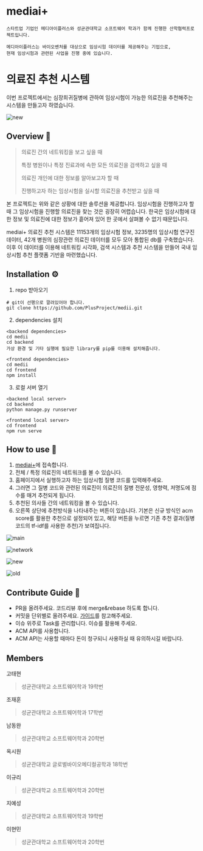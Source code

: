 # mediai+

```
스타트업 기업인 메디아이플러스와 성균관대학교 소프트웨어 학과가 함께 진행한 산학협력프로젝트입니다. 

메디아이플러스는 바이오벤처를 대상으로 임상시험 데이터를 제공해주는 기업으로, 
현재 임상시험과 관련된 사업을 진행 중에 있습니다.
```

# 의료진 추천 시스템

이번 프로젝트에서는 심장희귀질병에 관하여 임상시험이 가능한 의료진을 추천해주는 시스템을 만들고자 하였습니다.


![new](https://user-images.githubusercontent.com/94899919/154899220-a73c8d41-a714-4547-b2c7-fee38b89b26f.JPG)



## Overview 👋

> 의료진 간의 네트워킹을 보고 싶을 때
> 
>특정 병원이나 특정 진료과에 속한 모든 의료진을 검색하고 싶을 때
>
>의료진 개인에 대한 정보를 알아보고자 할 때
>
>진행하고자 하는 임상시험을 실시할 의료진을 추천받고 싶을 때 

본 프로젝트는 위와 같은 상황에 대한 솔루션을 제공합니다. 임상시험을 진행하고자 할 때 그 임상시험을 진행할 의료진을 찾는 것은 굉장히 어렵습니다. 한국은 임상시험에 대한 정보 및 의료진에 대한 정보가 흩어져 있어 한 곳에서 살펴볼 수 없기 때문입니다. 

mediai+ 의료진 추천 시스템은 11153개의 임상시험 정보, 3235명의 임상시험 연구진 데이터, 42개 병원의 심장관련 의료진 데이터를 모두 모아 통합된 db를 구축했습니다. 이후 이 데이터를 이용해 네트워킹 시각화, 검색 시스템과 추천 시스템을 만들어 국내 임상시험 추천 플랫폼 기반을 마련했습니다.

## Installation ⚙

1. repo 받아오기
```
# git이 선행으로 깔려있어야 합니다.
git clone https://github.com/PlusProject/medii.git
```
2. dependencies 설치
```
<backend dependencies>
cd medii
cd backend
가상 환경 및 기타 실행에 필요한 library를 pip를 이용해 설치해줍니다.
```
```
<frontend dependencies>
cd medii
cd frontend
npm install
```

3. 로컬 서버 열기
```
<backend local server>
cd backend
python manage.py runserver

<frontend local server>
cd frontend
npm run serve

```

## How to use 🤔

1. [mediai+](http://3.35.243.113/)에 접속합니다.
2. 전체 / 특정 의료진의 네트워크를 볼 수 있습니다.
3. 홈페이지에서 실행하고자 하는 임상시험 질병 코드를 입력해주세요.
4. 그러면 그 질병 코드와 관련된 의료진이 의료진의 질병 전문성, 영향력, 저명도에 점수를 매겨 추천되게 됩니다.
5. 추천된 의사들 간의 네트워킹을 볼 수 있습니다.
6. 오른쪽 상단에 추천방식을 나타내주는 버튼이 있습니다. 기본은 신규 방식인 acm score를 활용한 추천으로 설정되어 있고, 해당 버튼을 누르면 기존 추천 결과(질병코드의 tf-idf를 사용한 추천)가 보여집니다.

![main](https://user-images.githubusercontent.com/94899919/154899284-afaf2c30-9efb-4622-8cdb-ff507a6a57eb.JPG)



![network](https://user-images.githubusercontent.com/94899919/154899095-3e85cbb3-c79f-4adf-860e-f99edbea668f.JPG)



![new](https://user-images.githubusercontent.com/94899919/154899220-a73c8d41-a714-4547-b2c7-fee38b89b26f.JPG)


![old](https://user-images.githubusercontent.com/94899919/154899409-7f301d5a-ef98-4407-bef0-3bed9cf0dbf6.JPG)

  
## Contribute Guide 🚩

+ PR을 올려주세요. 코드리뷰 후에 merge&rebase 하도록 합니다.
+ 커밋을 단위별로 올려주세요. [가이드](https://tech.10000lab.xyz/git/git-commit-discipline.html)를 참고해주세요.
+ 이슈 위주로 Task를 관리합니다. 이슈를 활용해 주세요.
+ ACM API를 사용합니다.
+ ACM API는 사용할 때마다 돈이 청구되니 사용하실 때 유의하시길 바랍니다.
  

## Members
고태현
> 성균관대학교 소프트웨어학과 19학번
> 
>

조재훈
> 성균관대학교 소프트웨어학과 17학번
> 
> 

남동완
> 성균관대학교 소프트웨어학과 20학번
> 
> 

옥시원
> 성균관대학교 글로벌바이오메디컬공학과 18학번
> 
> 

이규리
> 성균관대학교 소프트웨어학과 20학번
> 
>

지예성
> 성균관대학교 소프트웨어학과 19학번
> 
> 

이현민
> 성균관대학교 소프트웨어학과 20학번
> 
> 

